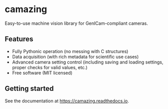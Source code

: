 # camazing

Easy-to-use machine vision library for GenICam-compliant cameras.

## Features

 * Fully Pythonic operation (no messing with C structures)
 * Data acquisition (with rich metadata for scientific use cases)
 * Advanced camera setting control (including saving and loading settings, proper checks for valid values, etc.)
 * Free software (MIT licensed)

## Getting started

See the documentation at https://camazing.readthedocs.io.
